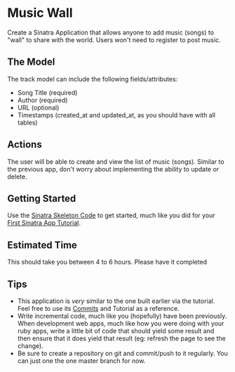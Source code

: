 Music Wall
================

Create a Sinatra Application that allows anyone to add music (songs) to "wall" to share with the world. Users won't need to register to post music.

## The Model

The track model can include the following fields/attributes:
* Song Title (required)
* Author (required)
* URL (optional)
* Timestamps (created_at and updated_at, as you should have with all tables)

## Actions

The user will be able to create and view the list of music (songs). Similar to the previous app, don't worry about implementing the ability to update or delete.

## Getting Started

Use the [Sinatra Skeleton Code](https://github.com/lighthouse-labs/sinatra-skeleton) to get started, much like you did for your [First Sinatra App Tutorial](https://gist.github.com/kvirani/a82c32b3f01fc0840e20).

## Estimated Time

This should take you between 4 to 6 hours. Please have it completed

## Tips

* This application is *very* similar to the one built earlier via the tutorial. Feel free to use its [Commits](https://github.com/lighthouse-labs/sinatra-message-wall/commits/master) and Tutorial as a reference.
* Write incremental code, much like you (hopefully) have been previously. When development web apps, much like how you were doing with your ruby apps, write a little bit of code that should yield some result and then ensure that it does yield that result (eg: refresh the page to see the change).
* Be sure to create a repository on git and commit/push to it regularly. You can just one the one master branch for now.
